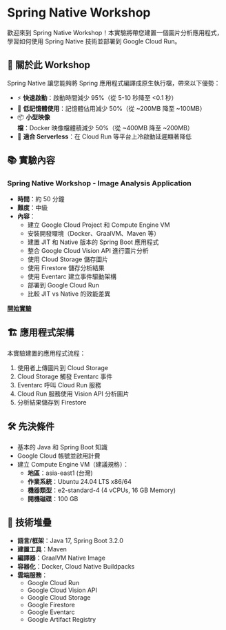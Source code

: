 # Spring Native Workshop

歡迎來到 Spring Native Workshop！本實驗將帶您建置一個圖片分析應用程式，學習如何使用 Spring Native 技術並部署到 Google Cloud Run。

## 🎯 關於此 Workshop

Spring Native 讓您能夠將 Spring 應用程式編譯成原生執行檔，帶來以下優勢：

- ⚡ **快速啟動**：啟動時間減少 95%（從 5-10 秒降至 <0.1 秒）
- 💾 **低記憶體使用**：記憶體佔用減少 50%（從 ~200MB 降至 ~100MB）
- 📦 **小型映像檔**：Docker 映像檔體積減少 50%（從 ~400MB 降至 ~200MB）
- 🚀 **適合 Serverless**：在 Cloud Run 等平台上冷啟動延遲顯著降低

## 📚 實驗內容

### Spring Native Workshop - Image Analysis Application

- **時間**：約 50 分鐘
- **難度**：中級
- **內容**：
  - 建立 Google Cloud Project 和 Compute Engine VM
  - 安裝開發環境（Docker、GraalVM、Maven 等）
  - 建置 JIT 和 Native 版本的 Spring Boot 應用程式
  - 整合 Google Cloud Vision API 進行圖片分析
  - 使用 Cloud Storage 儲存圖片
  - 使用 Firestore 儲存分析結果
  - 使用 Eventarc 建立事件驅動架構
  - 部署到 Google Cloud Run
  - 比較 JIT vs Native 的效能差異

**[開始實驗](https://seanchenr.github.io/spring-native-workshop/spring-native-workshop-lab/index.html#0)**

## 🏗️ 應用程式架構

本實驗建置的應用程式流程：

1. 使用者上傳圖片到 Cloud Storage
2. Cloud Storage 觸發 Eventarc 事件
3. Eventarc 呼叫 Cloud Run 服務
4. Cloud Run 服務使用 Vision API 分析圖片
5. 分析結果儲存到 Firestore

## 🛠️ 先決條件

- 基本的 Java 和 Spring Boot 知識
- Google Cloud 帳號並啟用計費
- 建立 Compute Engine VM（建議規格）：
  - **地區**：asia-east1 (台灣)
  - **作業系統**：Ubuntu 24.04 LTS x86/64
  - **機器類型**：e2-standard-4 (4 vCPUs, 16 GB Memory)
  - **開機磁碟**：100 GB

## 🔧 技術堆疊

- **語言/框架**：Java 17, Spring Boot 3.2.0
- **建置工具**：Maven
- **編譯器**：GraalVM Native Image
- **容器化**：Docker, Cloud Native Buildpacks
- **雲端服務**：
  - Google Cloud Run
  - Google Cloud Vision API
  - Google Cloud Storage
  - Google Firestore
  - Google Eventarc
  - Google Artifact Registry
